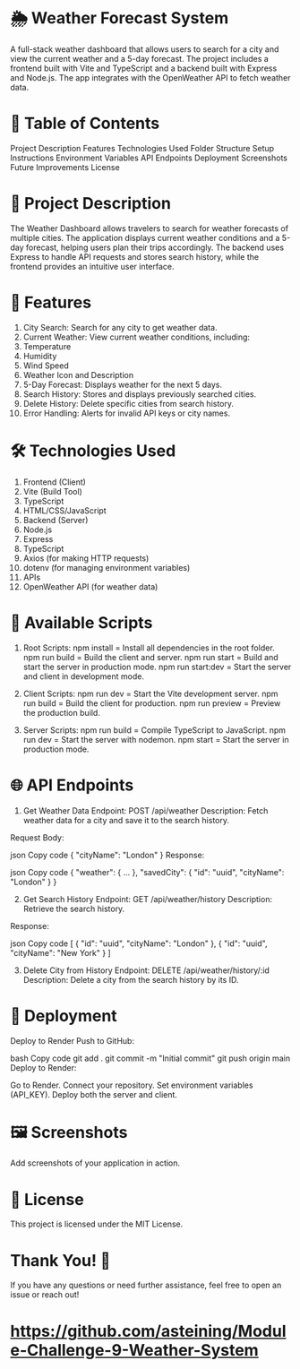 # 🌦️ Weather Forecast System
A full-stack weather dashboard that allows users to search for a city and view the current weather and a 5-day forecast. The project includes a frontend built with Vite and TypeScript and a backend built with Express and Node.js. The app integrates with the OpenWeather API to fetch weather data.

# 🚀 Table of Contents
Project Description
Features
Technologies Used
Folder Structure
Setup Instructions
Environment Variables
API Endpoints
Deployment
Screenshots
Future Improvements
License

# 📖 Project Description
The Weather Dashboard allows travelers to search for weather forecasts of multiple cities. The application displays current weather conditions and a 5-day forecast, helping users plan their trips accordingly. The backend uses Express to handle API requests and stores search history, while the frontend provides an intuitive user interface.

# 🌟 Features
1. City Search: Search for any city to get weather data.
2. Current Weather: View current weather conditions, including:
3. Temperature
4. Humidity
5. Wind Speed
6. Weather Icon and Description
7. 5-Day Forecast: Displays weather for the next 5 days.
8. Search History: Stores and displays previously searched cities.
9. Delete History: Delete specific cities from search history.
10. Error Handling: Alerts for invalid API keys or city names.

# 🛠️ Technologies Used
1. Frontend (Client)
2. Vite (Build Tool)
3. TypeScript
4. HTML/CSS/JavaScript
5. Backend (Server)
6. Node.js
7. Express
8. TypeScript
9. Axios (for making HTTP requests)
10. dotenv (for managing environment variables)
11. APIs
12. OpenWeather API (for weather data)

# 🔧 Available Scripts
1. Root Scripts:
npm install = Install all dependencies in the root folder.
npm run build = Build the client and server.
npm run start = Build and start the server in production mode.
npm run start:dev = Start the server and client in development mode.

2. Client Scripts:
npm run dev = Start the Vite development server.
npm run build = Build the client for production.
npm run preview = Preview the production build.

3. Server Scripts:
npm run build = Compile TypeScript to JavaScript.
npm run dev = Start the server with nodemon.
npm start = Start the server in production mode.

# 🌐 API Endpoints
1. Get Weather Data
Endpoint: POST /api/weather
Description: Fetch weather data for a city and save it to the search history.

Request Body:

json
Copy code
{
  "cityName": "London"
}
Response:

json
Copy code
{
  "weather": { ... },
  "savedCity": { "id": "uuid", "cityName": "London" }
}

2. Get Search History
Endpoint: GET /api/weather/history
Description: Retrieve the search history.

Response:

json
Copy code
[
  { "id": "uuid", "cityName": "London" },
  { "id": "uuid", "cityName": "New York" }
]

3. Delete City from History
Endpoint: DELETE /api/weather/history/:id
Description: Delete a city from the search history by its ID.

# 🚀 Deployment
Deploy to Render
Push to GitHub:

bash
Copy code
git add .
git commit -m "Initial commit"
git push origin main
Deploy to Render:

Go to Render.
Connect your repository.
Set environment variables (API_KEY).
Deploy both the server and client.

# 🖼️ Screenshots
Add screenshots of your application in action.


# 📜 License
This project is licensed under the MIT License.

# Thank You! 🌟
If you have any questions or need further assistance, feel free to open an issue or reach out!

# https://github.com/asteining/Module-Challenge-9-Weather-System